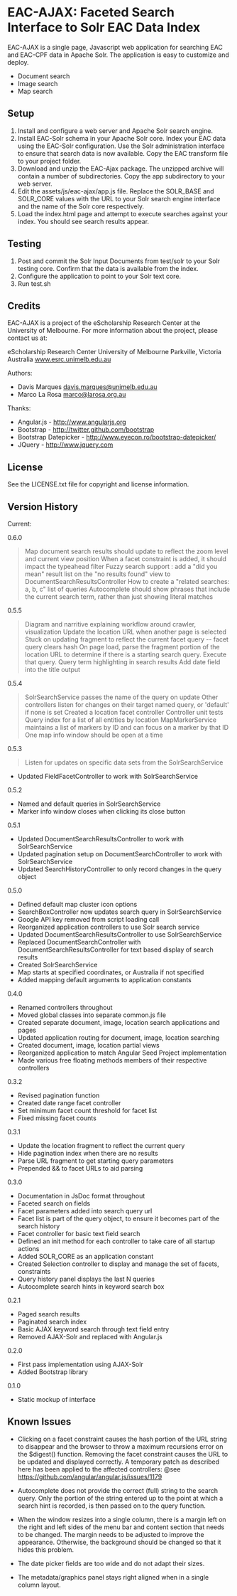EAC-AJAX: Faceted Search Interface to Solr EAC Data Index
=========================================================

EAC-AJAX is a single page, Javascript web application for searching EAC and 
EAC-CPF data in Apache Solr. The application is easy to customize and deploy.

 * Document search
 * Image search
 * Map search

Setup
-----

1. Install and configure a web server and Apache Solr search engine.
2. Install EAC-Solr schema in your Apache Solr core. Index your EAC data using
   the EAC-Solr configuration. Use the Solr administration interface to ensure
   that search data is now available. Copy the EAC transform file to your
   project folder.
3. Download and unzip the EAC-Ajax package. The unzipped archive will contain a
   number of subdirectories.  Copy the app subdirectory to your web server.
4. Edit the assets/js/eac-ajax/app.js file. Replace the SOLR_BASE and SOLR_CORE
   values with the URL to your Solr search engine interface and the name of the
   Solr core respectively.
5. Load the index.html page and attempt to execute searches against your
   index. You should see search results appear.

 
Testing
-------

1. Post and commit the Solr Input Documents from test/solr to your Solr testing 
   core. Confirm that the data is available from the index.
2. Configure the application to point to your Solr text core.
3. Run test.sh


Credits
-------

EAC-AJAX is a project of the eScholarship Research Center at the University of
Melbourne. For more information about the project, please contact us at:

  eScholarship Research Center
  University of Melbourne
  Parkville, Victoria
  Australia
  www.esrc.unimelb.edu.au

Authors:

 * Davis Marques <davis.marques@unimelb.edu.au>
 * Marco La Rosa <marco@larosa.org.au>

Thanks:

 * Angular.js - http://www.angularjs.org
 * Bootstrap - http://twitter.github.com/bootstrap
 * Bootstrap Datepicker - http://www.eyecon.ro/bootstrap-datepicker/
 * JQuery - http://www.jquery.com

License
-------
See the LICENSE.txt file for copyright and license information.


Version History
---------------

Current:  

0.6.0

 > Map document search results should update to reflect the zoom level and current view position
 > When a facet constraint is added, it should impact the typeahead filter
 > Fuzzy search support : add a "did you mean" result list on the "no results found" view to DocumentSearchResultsController
 > How to create a "related searches: a, b, c" list of queries
 > Autocomplete should show phrases that include the current search term, rather
   than just showing literal matches

0.5.5

 > Diagram and narritive explaining workflow around crawler, visualization
 > Update the location URL when another page is selected
 > Stuck on updating fragment to reflect the current facet query -- facet query
   clears hash
 > On page load, parse the fragment portion of the location URL to determine
   if there is a starting search query.  Execute that query.
 > Query term highlighting in search results
 > Add date field into the title output

0.5.4

 > SolrSearchService passes the name of the query on update
 > Other controllers listen for changes on their target named query, or 'default' if none is set
 > Created a location facet controller
 > Controller unit tests
 > Query index for a list of all entities by location
 > MapMarkerService maintains a list of markers by ID and can focus on a marker by that ID
 > One map info window should be open at a time

0.5.3

 > Listen for updates on specific data sets from the SolrSearchService
 * Updated FieldFacetController to work with SolrSearchService

0.5.2

 * Named and default queries in SolrSearchService
 * Marker info window closes when clicking its close button

0.5.1

 * Updated DocumentSearchResultsController to work with SolrSearchService
 * Updated pagination setup on DocumentSearchController to work with SolrSearchService
 * Updated SearchHistoryController to only record changes in the query object

0.5.0

 * Defined default map cluster icon options 
 * SearchBoxController now updates search query in SolrSearchService
 * Google API key removed from script loading call
 * Reorganized application controllers to use Solr search service
 * Updated DocumentSearchResultsController to use SolrSearchService
 * Replaced DocumentSearchController with DocumentSearchResultsController for text based display of search results
 * Created SolrSearchService
 * Map starts at specified coordinates, or Australia if not specified
 * Added mapping default arguments to application constants

0.4.0

 * Renamed controllers throughout
 * Moved global classes into separate common.js file
 * Created separate document, image, location search applications and pages
 * Updated application routing for document, image, location searching
 * Created document, image, location partial views
 * Reorganized application to match Angular Seed Project implementation
 * Made various free floating methods members of their respective controllers

0.3.2

 * Revised pagination function
 * Created date range facet controller
 * Set minimum facet count threshold for facet list
 * Fixed missing facet counts

0.3.1

 * Update the location fragment to reflect the current query
 * Hide pagination index when there are no results
 * Parse URL fragment to get starting query parameters
 * Prepended && to facet URLs to aid parsing

0.3.0

 * Documentation in JsDoc format throughout
 * Faceted search on fields
 * Facet parameters added into search query url
 * Facet list is part of the query object, to ensure it becomes part of the
   search history
 * Facet controller for basic text field search
 * Defined an init method for each controller to take care of all startup
   actions
 * Added SOLR_CORE as an application constant
 * Created Selection controller to display and manage the set of facets,
   constraints
 * Query history panel displays the last N queries
 * Autocomplete search hints in keyword search box

0.2.1

 * Paged search results
 * Paginated search index
 * Basic AJAX keyword search through text field entry
 * Removed AJAX-Solr and replaced with Angular.js

0.2.0

 * First pass implementation using AJAX-Solr
 * Added Bootstrap library

0.1.0

 * Static mockup of interface


Known Issues
------------

 * Clicking on a facet constraint causes the hash portion of the URL string to
   disappear and the browser to throw a maximum recursions error on the $digest()
   function. Removing the facet constraint causes the URL to be updated and 
   displayed correctly. A temporary patch as described here has been applied to
   the affected controllers:
   @see https://github.com/angular/angular.js/issues/1179

 * Autocomplete does not provide the correct (full) string to the search query.
   Only the portion of the string entered up to the point at which a search
   hint is recorded, is then passed on to the query function.

 * When the window resizes into a single column, there is a margin left on the
   right and left sides of the menu bar and content section that needs to be
   changed.  The margin needs to be adjusted to improve the appearance.
   Otherwise, the background should be changed so that it hides this problem.

 * The date picker fields are too wide and do not adapt their sizes.

 * The metadata/graphics panel stays right aligned when in a single column
   layout.
